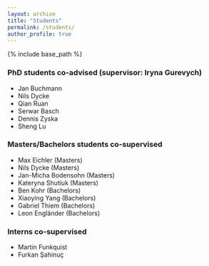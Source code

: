 ```yaml
---
layout: archive
title: "Students"
permalink: /students/
author_profile: true
---
```


{% include base_path %}

### PhD students co-advised (supervisor: Iryna Gurevych)

* Jan Buchmann
* Nils Dycke
* Qian Ruan
* Serwar Basch
* Dennis Zyska
* Sheng Lu

### Masters/Bachelors students co-supervised

* Max Eichler (Masters)
* Nils Dycke (Masters)
* Jan-Micha Bodensohn (Masters)
* Kateryna Shutiuk (Masters)
* Ben Kohr (Bachelors)
* Xiaoying Yang (Bachelors)
* Gabriel Thiem (Bachelors) 
* Leon Engländer (Bachelors)

### Interns co-supervised

*  Martin Funkquist
*  Furkan Şahinuç
